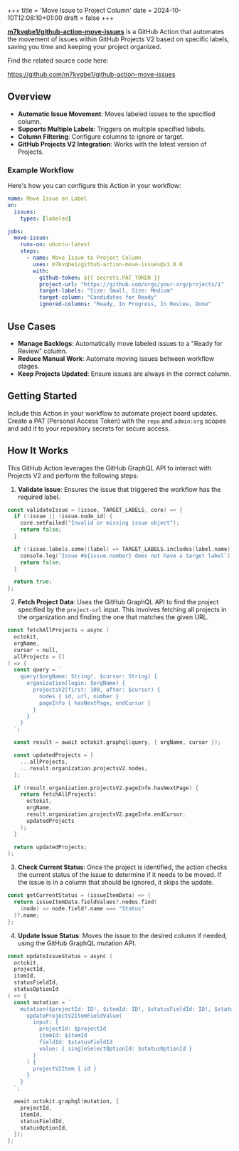 +++
title = 'Move Issue to Project Column'
date = 2024-10-10T12:08:10+01:00
draft = false
+++

[**m7kvqbe1/github-action-move-issues**](https://github.com/marketplace/actions/move-issue-to-project-column) is a GitHub Action that automates the movement of issues within GitHub Projects V2 based on specific labels, saving you time and keeping your project organized.

Find the related source code here:

https://github.com/m7kvqbe1/github-action-move-issues

## Overview

- **Automatic Issue Movement**: Moves labeled issues to the specified column.
- **Supports Multiple Labels**: Triggers on multiple specified labels.
- **Column Filtering**: Configure columns to ignore or target.
- **GitHub Projects V2 Integration**: Works with the latest version of Projects.

### Example Workflow

Here's how you can configure this Action in your workflow:

```yaml
name: Move Issue on Label
on:
  issues:
    types: [labeled]

jobs:
  move-issue:
    runs-on: ubuntu-latest
    steps:
      - name: Move Issue to Project Column
        uses: m7kvqbe1/github-action-move-issues@v1.0.0
        with:
          github-token: ${{ secrets.PAT_TOKEN }}
          project-url: "https://github.com/orgs/your-org/projects/1"
          target-labels: "Size: Small, Size: Medium"
          target-column: "Candidates for Ready"
          ignored-columns: "Ready, In Progress, In Review, Done"
```

## Use Cases

- **Manage Backlogs**: Automatically move labeled issues to a "Ready for Review" column.
- **Reduce Manual Work**: Automate moving issues between workflow stages.
- **Keep Projects Updated**: Ensure issues are always in the correct column.

## Getting Started

Include this Action in your workflow to automate project board updates. Create a PAT (Personal Access Token) with the `repo` and `admin:org` scopes and add it to your repository secrets for secure access.

## How It Works

This GitHub Action leverages the GitHub GraphQL API to interact with Projects V2 and perform the following steps:

1. **Validate Issue**: Ensures the issue that triggered the workflow has the required label.

```go
const validateIssue = (issue, TARGET_LABELS, core) => {
  if (!issue || !issue.node_id) {
    core.setFailed("Invalid or missing issue object");
    return false;
  }

  if (!issue.labels.some((label) => TARGET_LABELS.includes(label.name))) {
    console.log(`Issue #${issue.number} does not have a target label`);
    return false;
  }

  return true;
};
```

2. **Fetch Project Data**: Uses the GitHub GraphQL API to find the project specified by the `project-url` input. This involves fetching all projects in the organization and finding the one that matches the given URL.

```go
const fetchAllProjects = async (
  octokit,
  orgName,
  cursor = null,
  allProjects = []
) => {
  const query = `
    query($orgName: String!, $cursor: String) {
      organization(login: $orgName) {
        projectsV2(first: 100, after: $cursor) {
          nodes { id, url, number }
          pageInfo { hasNextPage, endCursor }
        }
      }
    }
  `;

  const result = await octokit.graphql(query, { orgName, cursor });

  const updatedProjects = [
    ...allProjects,
    ...result.organization.projectsV2.nodes,
  ];

  if (result.organization.projectsV2.pageInfo.hasNextPage) {
    return fetchAllProjects(
      octokit,
      orgName,
      result.organization.projectsV2.pageInfo.endCursor,
      updatedProjects
    );
  }

  return updatedProjects;
};
```

3. **Check Current Status**: Once the project is identified, the action checks the current status of the issue to determine if it needs to be moved. If the issue is in a column that should be ignored, it skips the update.

```go
const getCurrentStatus = (issueItemData) => {
  return issueItemData.fieldValues?.nodes.find(
    (node) => node.field?.name === "Status"
  )?.name;
};
```

4. **Update Issue Status**: Moves the issue to the desired column if needed, using the GitHub GraphQL mutation API.

```go
const updateIssueStatus = async (
  octokit,
  projectId,
  itemId,
  statusFieldId,
  statusOptionId
) => {
  const mutation = `
    mutation($projectId: ID!, $itemId: ID!, $statusFieldId: ID!, $statusOptionId: String!) {
      updateProjectV2ItemFieldValue(
        input: {
          projectId: $projectId
          itemId: $itemId
          fieldId: $statusFieldId
          value: { singleSelectOptionId: $statusOptionId }
        }
      ) {
        projectV2Item { id }
      }
    }
  `;

  await octokit.graphql(mutation, {
    projectId,
    itemId,
    statusFieldId,
    statusOptionId,
  });
};
```
